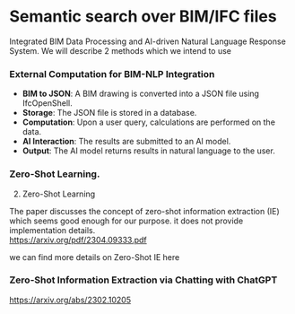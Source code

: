 # Semantic search over BIM/IFC files 
Integrated BIM Data Processing and AI-driven Natural Language Response System. We will describe 2 methods which we intend to use<br>
### External Computation for BIM-NLP Integration

- **BIM to JSON**: A BIM drawing is converted into a JSON file using IfcOpenShell.<br>
- **Storage**: The JSON file is stored in a database.<br>
- **Computation**: Upon a user query, calculations are performed on the data.<br>
- **AI Interaction**: The results are submitted to an AI model.<br>
- **Output**: The AI model returns results in natural language to the user.<br>



### Zero-Shot Learning.<BR>

2. Zero-Shot Learning

   

The paper discusses the concept of zero-shot information extraction (IE) which seems good enough for our purpose. it does not provide implementation details.<br>
https://arxiv.org/pdf/2304.09333.pdf <br>

we can find more details on Zero-Shot IE here<br>
### Zero-Shot Information Extraction via Chatting with ChatGPT
https://arxiv.org/abs/2302.10205

